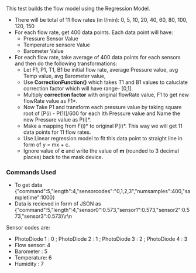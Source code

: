 This test builds the flow model using the Regression Model.

* There will be total of 11 flow rates (in l/min): 0, 5, 10, 20, 40, 60, 80, 100, 120, 150
* For each flow rate, get 400 data points. Each data point will have: 
  * Pressure Sensor Value
  * Temperature sensore Value
  * Barometer Value
* For each flow rate, take average of 400 data points for each sensors and then do the following transformations:
  * Let F1, P1, T1, B1 be initial flow rate, average Pressure value, avg Temp value, avg Barometer value,
  * Use **CorrectionFunction()** which takes T1 and B1 values to caluclate correction factor which will have range- [0,1].
  * Multiply **correction factor** with original flowRate value, F1 to get new flowRate value as F1*.
  * Now Take P1 and transform each pressure value by taking square root of [P(i) - P(1)]/600 for each ith Pressure value and Name the new Pressure value as P(i)*.
  * Make a mapping from F(i)* to original P(i)*. This way we will get 11 data points for 11 flow rates.
  * Use Linear regression model to fit this data point to straight line in form of y = mx + c. 
  * Ignore value of **c** and write the value of **m** (rounded to 3 decimal places) back to the mask device. 

### Commands Used
* To get data
{"command":5,"length":4,"sensorcodes":"0,1,2,3","numsamples":400,"sampletime":1000}
* Data is recieved in form of JSON as
{"command":5,"length":4,"sensor0":0.573,"sensor1":0.573,"sensor2":0.573,"sensor3":0.573}\r\n

Sensor codes are:
* PhotoDiode 1 : 0 ; PhotoDiode 2 : 1 ; PhotoDiode 3 : 2 ; PhotoDiode 4 : 3
* Flow sensor: 4
* Barometer : 5
* Temperature: 6
* Humidity : 7


  


